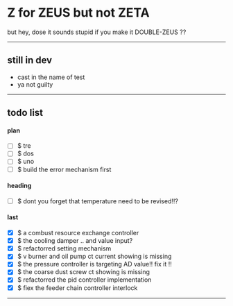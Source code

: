 Z for ZEUS but not ZETA
===
but hey, dose it sounds stupid if you make it DOUBLE-ZEUS ??

---
## still in dev

- cast in the name of test
- ya not guilty

---
## todo list

#### plan

- [ ] $ tre
- [ ] $ dos
- [ ] $ uno
- [ ] $ build the error mechanism first

#### heading

- [ ] $ dont you forget that temperature need to be revised!!?

#### last

- [x] $ a combust resource exchange controller
- [x] $ the cooling damper .. and value input?
- [x] $ refactorred setting mechanism
- [x] $ v burner and oil pump ct current showing is missing
- [x] $ the pressure controller is targeting AD value!! fix it !!
- [x] $ the coarse dust screw ct showing is missing
- [x] $ refactorred the pid controller implementation
- [x] $ fiex the feeder chain controller interlock

<hr><!--EOF-->
